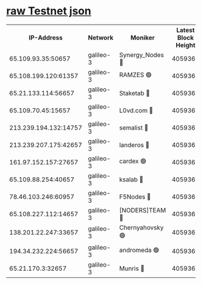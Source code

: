 [raw Testnet json](https://rpc-check.androt.stavr.tech/androt/rpcandrot_result.json)
=

<table><tr><th>IP-Address</th><th>Network</th><th>Moniker</th><th>Latest Block Height</th><th>Earliest Block Height</th><th>Catching Up</th><th>Voting Power</th><th>Scan Time</th></tr><tr><td>65.109.93.35:50657</td><td>galileo-3</td><td>Synergy_Nodes 🔴</td><td>4059369</td><td>0</td><td>False</td><td>960600</td><td>2023-12-02T14:02:22.650564483UTC</td></tr><tr><td>65.108.199.120:61357</td><td>galileo-3</td><td>RAMZES 🟢</td><td>4059366</td><td>1</td><td>False</td><td>0</td><td>2023-12-02T14:02:05.912430001UTC</td></tr><tr><td>65.21.133.114:56657</td><td>galileo-3</td><td>Staketab 🔴</td><td>4059369</td><td>90001</td><td>False</td><td>2</td><td>2023-12-02T14:02:23.720473677UTC</td></tr><tr><td>65.109.70.45:15657</td><td>galileo-3</td><td>L0vd.com 🔴</td><td>4059369</td><td>659001</td><td>False</td><td>3</td><td>2023-12-02T14:02:22.220897058UTC</td></tr><tr><td>213.239.194.132:14757</td><td>galileo-3</td><td>semalist 🔴</td><td>4059365</td><td>2228721</td><td>False</td><td>1318</td><td>2023-12-02T14:01:58.743424859UTC</td></tr><tr><td>213.239.207.175:42657</td><td>galileo-3</td><td>landeros 🔴</td><td>4059364</td><td>2642001</td><td>False</td><td>72</td><td>2023-12-02T14:01:53.709756802UTC</td></tr><tr><td>161.97.152.157:27657</td><td>galileo-3</td><td>cardex 🟢</td><td>4059369</td><td>2945323</td><td>False</td><td>0</td><td>2023-12-02T14:02:23.292934288UTC</td></tr><tr><td>65.109.88.254:40657</td><td>galileo-3</td><td>ksalab 🔴</td><td>4059365</td><td>3000356</td><td>False</td><td>31925</td><td>2023-12-02T14:02:01.509587102UTC</td></tr><tr><td>78.46.103.246:60957</td><td>galileo-3</td><td>F5Nodes 🔴</td><td>4059369</td><td>3057001</td><td>False</td><td>24</td><td>2023-12-02T14:02:22.936653568UTC</td></tr><tr><td>65.108.227.112:14657</td><td>galileo-3</td><td>[NODERS]TEAM 🔴</td><td>4059364</td><td>3176323</td><td>False</td><td>959616</td><td>2023-12-02T14:01:54.040481365UTC</td></tr><tr><td>138.201.22.247:33657</td><td>galileo-3</td><td>Chernyahovsky 🟢</td><td>4059366</td><td>3252117</td><td>False</td><td>0</td><td>2023-12-02T14:02:06.943328435UTC</td></tr><tr><td>194.34.232.224:56657</td><td>galileo-3</td><td>andromeda 🟢</td><td>4059365</td><td>3959365</td><td>False</td><td>0</td><td>2023-12-02T14:02:01.182073649UTC</td></tr><tr><td>65.21.170.3:32657</td><td>galileo-3</td><td>Munris 🔴</td><td>4059367</td><td>3959367</td><td>False</td><td>411</td><td>2023-12-02T14:02:11.552624525UTC</td></tr></table>
